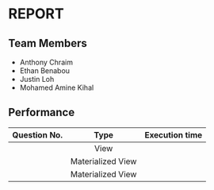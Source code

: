 # REPORT

## Team Members
* Anthony Chraim
* Ethan Benabou
* Justin Loh
* Mohamed Amine Kihal

## Performance
| Question No.  | Type                   | Execution time  |
| ------------- |:----------------------:| ---------------:|
|               | View                   |                 |
|               | Materialized View      |                 |
|               |  Materialized View     |                 |
